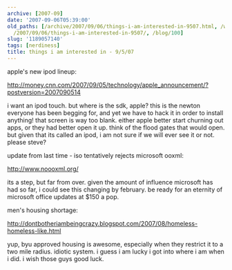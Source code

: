 ```yaml
---
archive: [2007-09]
date: '2007-09-06T05:39:00'
old_paths: [/archive/2007/09/06/things-i-am-interested-in-9507.html, /wp/2007/09/06/things-i-am-interested-in-9507/,
  /2007/09/06/things-i-am-interested-in-9507/, /blog/100]
slug: '1189057140'
tags: [nerdiness]
title: things i am interested in - 9/5/07
---
```


apple's new ipod lineup:

http://money.cnn.com/2007/09/05/technology/apple_announcement/?postversion=2007090514

i want an ipod touch. but where is the sdk, apple? this is the newton
everyone has been begging for, and yet we have to hack it in order to
install anything! that screen is way too blank. either apple better start
churning out apps, or they had better open it up. think of the flood gates
that would open. but given that its called an ipod, i am not sure if we
will ever see it or not. please steve?

update from last time - iso tentatively rejects microsoft ooxml:

http://www.noooxml.org/

its a step, but far from over. given the amount of influence microsoft has
had so far, i could see this changing by february. be ready for an
eternity of microsoft office updates at $150 a pop.

men's housing shortage:

http://dontbotheriambeingcrazy.blogspot.com/2007/08/homeless-homeless-like.html

yup, byu approved housing is awesome, especially when they restrict
it to a two mile radius. idiotic system. i guess i am lucky i got into
where i am when i did. i wish those guys good luck.

